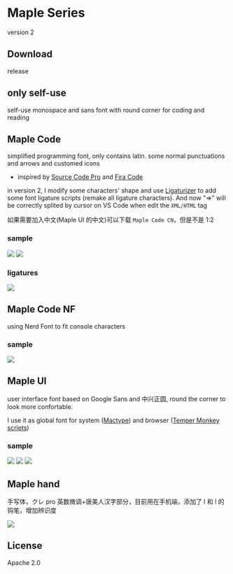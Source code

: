 # Maple Series

version 2

## Download

release

## only self-use

self-use monospace and sans font with round corner for coding and reading

## Maple Code

simplified programming font, only contains latin. some normal punctuations and arrows and customed icons

- inspired by [Source Code Pro](https://github.com/adobe-fonts/source-code-pro) and [Fira Code](https://github.com/tonsky/FiraCode)

in version 2, I modify some characters' shape and use [Ligaturizer](https://github.com/ToxicFrog/Ligaturizer) to add some font ligature scripts (remake all ligature characters). And now "=>" will be correctly splited by cursor on VS Code when edit the `XML/HTML` tag

如果需要加入中文(Maple UI 的中文)可以下载 `Maple Code CN`，但是不是 1:2

### sample

![](img/characters.jpg)
![](img/sample.jpg)

### ligatures

![](img/ligature.jpg)

## Maple Code NF

using Nerd Font to fit console characters

### sample

![](img/console.jpg)

## Maple UI

user interface font based on Google Sans and 中兴正圆, round the corner to look more confortable.

I use it as global font for system ([Mactype](https://github.com/snowie2000/mactype)) and browser ([Temper Monkey scripts](https://github.com/subframe7536/UserScript))

### sample

![](img/UI%20sample.jpg)
![](img/UI%E5%9B%BE.jpg)
![](img/UI%E7%B3%BB%E7%BB%9F.jpg)

## Maple hand

手写体，クレ pro 英数微调+唐美人汉字部分，目前用在手机端，添加了 I 和 l 的钩笔，增加辨识度

![](img/%E6%89%8B%E6%9C%BA.jpg)

## License

Apache 2.0
